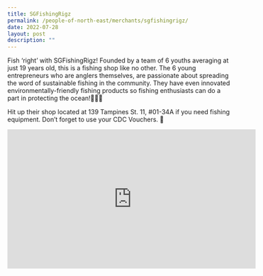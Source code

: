 ```yaml
---
title: SGFishingRigz
permalink: /people-of-north-east/merchants/sgfishingrigz/
date: 2022-07-28
layout: post
description: ""
---
```


Fish ‘right’ with SGFishingRigz! Founded by a team of 6 youths averaging at just 19 years old, this is a fishing shop like no other. The 6 young entrepreneurs who are anglers themselves, are passionate about spreading the word of sustainable fishing in the community. They have even innovated environmentally-friendly fishing products so fishing enthusiasts can do a part in protecting the ocean!💚🎣💯

Hit up their shop located at 139 Tampines St. 11, #01-34A if you need fishing equipment. Don’t forget to use your CDC Vouchers. 🙌

<iframe src="https://www.facebook.com/plugins/video.php?height=314&href=https%3A%2F%2Fwww.facebook.com%2FNECDC%2Fvideos%2F341646938042566%2F&show_text=false&width=560&t=0" width="560" height="314" style="border:none;overflow:hidden" scrolling="no" frameborder="0" allowfullscreen="true" allow="autoplay; clipboard-write; encrypted-media; picture-in-picture; web-share" allowFullScreen="true"></iframe>